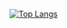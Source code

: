 [![Top Langs](https://github-readme-stats.vercel.app/api/top-langs/?username=DiasSergio&layout=compact)](https://github.com/DiasSergio)
